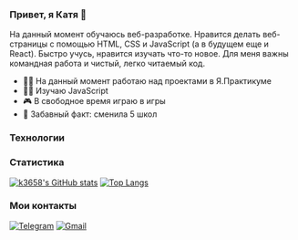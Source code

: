 ### Привет, я Катя 👋
На данный момент обучаюсь веб-разработке. Нравится делать веб-страницы с помощью HTML, CSS и JavaScript (а в будущем еще и React). 
Быстро учусь, нравится изучать что-то новое. Для меня важны командная работа и чистый, легко читаемый код.

- 👩‍💻 На данный момент работаю над проектами в Я.Практикуме
- 😵‍💫 Изучаю JavaScript
- 🎮 В свободное время играю в игры
- 🏫 Забавный факт: сменила 5 школ

### Технологии


### Статистика
[![k3658's GitHub stats](https://github-readme-stats.vercel.app/api?username=k3658)](https://github.com/k3658/github-readme-stats)
[![Top Langs](https://github-readme-stats.vercel.app/api/top-langs/?username=k3658&size_weight=0.5&count_weight=0.5)](https://github.com/k3658/github-readme-stats)

### Мои контакты
[![Telegram](https://img.shields.io/badge/Telegram-2CA5E0?style=for-the-badge&logo=telegram&logoColor=white)](https://t.me/k3658)
<a href="mailto:lk36kk@gmail.com">![Gmail](https://img.shields.io/badge/Gmail-D14836?style=for-the-badge&logo=gmail&logoColor=white)</a>
